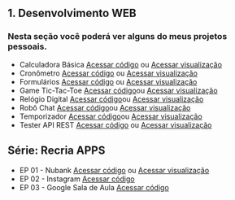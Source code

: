 ## 1. Desenvolvimento WEB
### Nesta seção você poderá ver alguns do meus projetos pessoais. 
- Calculadora Básica [Acessar código](https://github.com/DaniloDCS/WEB/tree/master/Caculator) ou [Acessar visualização](https://codesandbox.io/s/calculadora-basica-7s9z0)
- Cronômetro [Acessar código](https://github.com/DaniloDCS/WEB/tree/master/Stopwatch) ou [Acessar visualização](https://codepen.io/danilodcs/pen/VwbJqGM)
- Formulários [Acessar código](https://github.com/DaniloDCS/WEB/tree/master/Form) ou [Acessar visualização](https://codepen.io/danilodcs/pen/mdmZaQL)
- Game Tic-Tac-Toe [Acessar código](https://github.com/DaniloDCS/WEB/tree/master/TicTacToe)ou [Acessar visualização](https://codepen.io/danilodcs/pen/xxdomMq)
- Relógio Digital [Acessar código](https://github.com/DaniloDCS/WEB/tree/master/DigitalClock)ou [Acessar visualização](https://codepen.io/danilodcs/pen/JjNQwzN)
- Robô Chat [Acessar código](https://github.com/DaniloDCS/WEB/tree/master/Chat)ou [Acessar visualização](https://codepen.io/danilodcs/pen/poPXqBo)
- Temporizador [Acessar código](https://github.com/DaniloDCS/WEB/tree/master/Timer)ou [Acessar visualização](https://codepen.io/danilodcs/pen/qBmzLGX)
- Tester API REST [Acessar código](https://github.com/DaniloDCS/WEB/tree/master/TesterApiRest) ou [Acessar visualização](https://codepen.io/danilodcs/pen/wvdbQBJ)

## Série: Recria APPS
- EP 01 - Nubank [Acessar código](https://github.com/DaniloDCS/WEB/tree/master/Nubank) ou [Acessar visualização](https://codepen.io/danilodcs/pen/OJmerer)
- EP 02 - Instagram [Acessar código](https://github.com/DaniloDCS/WEB/tree/master/Instagram)
- EP 03 - Google Sala de Aula [Acessar código](https://github.com/DaniloDCS/WEB/tree/master/Classroom)
